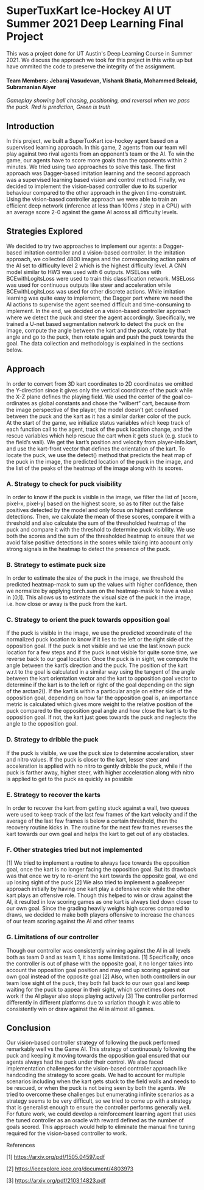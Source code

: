 # SuperTuxKart Ice-Hockey AI UT Summer 2021 Deep Learning Final Project

This was a project done for UT Austin's Deep Learning Course in Summer 2021. We discuss the approach we took for this project in this write up but have ommited the code to preserve the integrity of the assignment.


#### Team Members: Jebaraj Vasudevan, Vishank Bhatia, Mohammed Belcaid, Subramanian Aiyer 



*Gameplay showing ball chasing, positioning, and reversal when we pass the puck. Red is prediction, Green is truth*

## Introduction

In this project, we built a SuperTuxKart ice-hockey agent based on a supervised learning approach. In this game, 2 agents from our team will play against two rival agents from an opponent’s team or the AI. To win the game, our agents have to score more goals than the opponents within 2 minutes. We tried using two approaches to solve this task. The first approach was Dagger-based imitation learning and the second approach was a supervised learning based vision and control method. Finally, we decided to implement the vision-based controller due to its superior behaviour compared to the other approach in the given time-constraint. Using the vision-based controller approach we were able to train an efficient deep network (inference at less than 100ms / step in a CPU) with an average score 2-0 against the game AI across all difficulty levels.

## Strategies Explored

We decided to try two approaches to implement our agents: a Dagger-based imitation controller and a vision-based controller. In the imitation approach, we collected 4800 images and the corresponding action pairs of the AI set to difficulty level 2 which is the highest difficulty level. A CNN model similar to HW3 was used with 6 outputs. MSELoss with BCEwithLogitsLoss were used to train this classification network. MSELoss was used for continuous outputs like steer and acceleration while BCEwithLogitsLoss was used for other discrete actions. While imitation learning was quite easy to implement, the Dagger part where we need the AI actions to supervise the agent seemed difficult and time-consuming to implement. In the end, we decided on a vision-based controller approach where we detect the puck and steer the agent accordingly. Specifically, we trained a U-net based segmentation network to detect the puck on the image, compute the angle between the kart and the puck, rotate by that angle and go to the puck, then rotate again and push the puck towards the goal. The data collection and methodology is explained in the sections below.

## Approach

In order to convert from 3D kart coordinates to 2D coordinates
we omitted the Y-direction since it gives only the
vertical coordinate of the puck while the X-Z plane defines
the playing field. We used the center of the goal co-ordinates
as global constants and chose the “wilbert” cart, because from
the image perspective of the player, the model doesn’t get
confused between the puck and the kart as it has a similar
darker color of the puck.
At the start of the game, we initialize status variables which
keep track of each function call to the agent, track of the puck
location change, and the rescue variables which help rescue
the cart when it gets stuck (e.g. stuck to the field’s wall). We
get the kart’s position and velocity from player-info.kart, and
use the kart-front vector that defines the orientation of the kart.
To locate the puck, we use the detect() method that predicts
the heat map of the puck in the image, the predicted location
of the puck in the image, and the list of the peaks of the
heatmap of the image along with its scores.
### A. Strategy to check for puck visibility
In order to know if the puck is visible in the image, we filter
the list of [score, pixel-x, pixel-y] based on the highest score,
so as to filter out the false positives detected by the model
and only focus on highest confidence detections. Then, we
calculate the mean of these scores, compare it with a threshold
and also calculate the sum of the thresholded heatmap of
the puck and compare it with the threshold to determine
puck visibility. We use both the scores and the sum of the
thresholded heatmap to ensure that we avoid false positive
detections in the scores while taking into account only strong
signals in the heatmap to detect the presence of the puck.
### B. Strategy to estimate puck size
In order to estimate the size of the puck in the image,
we threshold the predicted heatmap-mask to sum up the
values with higher confidence, then we normalize by applying
torch.sum on the heatmap-mask to have a value in [0,1]. This
allows us to estimate the visual size of the puck in the image,
i.e. how close or away is the puck from the kart.
### C. Strategy to orient the puck towards opposition goal
If the puck is visible in the image, we use the predicted xcoordinate
of the normalized puck location to know if it lies to
the left or the right side of the opposition goal. If the puck is
not visible and we use the last known puck location for a few
steps and if the puck is not visible for quite some time, we
reverse back to our goal location. Once the puck is in sight,
we compute the angle between the kart’s direction and the
puck. The position of the kart w.r.t to the goal is calculated in a similar
way using the tangent of the angle between the kart orientation
vector and the kart to opposition goal vector to determine if
the kart is to the left or right of the goal depending on the
sign of the arctan2().
If the kart is within a particular angle on either side of the
opposition goal, depending on how far the opposition goal is,
an importance metric is calculated which gives more weight
to the relative position of the puck compared to the opposition
goal angle and how close the kart is to the opposition goal. If
not, the kart just goes towards the puck and neglects the angle
to the opposition goal.
### D. Strategy to dribble the puck
If the puck is visible, we use the puck size to determine
acceleration, steer and nitro values. If the puck is closer
to the kart, lesser steer and acceleration is applied with no
nitro to gently dribble the puck, while if the puck is farther
away, higher steer, with higher acceleration along with nitro
is applied to get to the puck as quickly as possible
### E. Strategy to recover the karts
In order to recover the kart from getting stuck against a wall,
two queues were used to keep track of the last few frames of
the kart velocity and if the average of the last few frames is
below a certain threshold, then the recovery routine kicks in.
The routine for the next few frames reverses the kart towards
our own goal and helps the kart to get out of any obstacles.
### F. Other strategies tried but not implemented
[1] We tried to implement a routine to always face towards
the opposition goal, once the kart is no longer facing the
opposition goal. But its drawback was that once we try
to re-orient the kart towards the opposite goal, we end up
losing sight of the puck
[2] We also tried to implement a goalkeeper approach initially
by having one kart play a defensive role while the
other kart plays an offensive role. Though this helped to
win or draw against the AI, it resulted in low scoring
games as one kart is always tied down closer to our
own goal. Since the grading heavily weighs high scores
compared to draws, we decided to make both players
offensive to increase the chances of our team scoring
against the AI and other teams
### G. Limitations of our controller
Though our controller was consistently winning against the
AI in all levels both as team 0 and as team 1, it has some
limitations.
[1] Specifically, once the controller is out of phase with
the opposite goal, it no longer takes into account the
opposition goal position and may end up scoring against
our own goal instead of the opposite goal
[2] Also, when both controllers in our team lose sight of
the puck, they both fall back to our own goal and keep
waiting for the puck to appear in their sight, which
sometimes does not work if the AI player also stops
playing actively
[3] The controller performed differently in different platforms
due to variation though it was able to consistently
win or draw against the AI in almost all games.

## Conclusion

Our vision-based controller strategy of following the puck
performed remarkably well vs the Game AI. This strategy
of continuously following the puck and keeping it moving
towards the opposition goal ensured that our agents always had
the puck under their control. We also faced implementation
challenges for the vision-based controller approach like handcoding
the strategy to score goals. We had to account for
multiple scenarios including when the kart gets stuck to the
field walls and needs to be rescued, or when the puck is not
being seen by both the agents. We tried to overcome these
challenges but enumerating infinite scenarios as a strategy
seems to be very difficult, so we tried to come up with
a strategy that is generalist enough to ensure the controller
performs generally well. For future work, we could develop a
reinforcement learning agent that uses the tuned controller as
an oracle with reward defined as the number of goals scored.
This approach would help to eliminate the manual fine tuning
required for the vision-based controller to work.

References

[1] https://arxiv.org/pdf/1505.04597.pdf

[2] https://ieeexplore.ieee.org/document/4803973

[3] https://arxiv.org/pdf/2103.14823.pdf